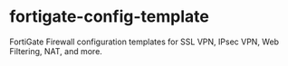 # fortigate-config-template
FortiGate Firewall configuration templates for SSL VPN, IPsec VPN, Web Filtering, NAT, and more.
